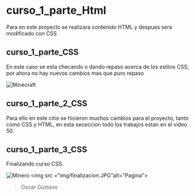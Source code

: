 # curso_1_parte_Html
Para en este proyecto se realizara contenido HTML y despues sera modificado con CSS

## curso_1_parte_CSS
En este caso se esta checando o dando repaso
acerca de los estilos CSS, por ahora no hay nuevos cambios mas que puro repaso

![Minecraft](https://logos-marcas.com/wp-content/uploads/2020/04/Minecraft-Logotipo-2012-.....jpg)

## curso_1_parte_2_CSS
Para  ello en este citio se hicieron muchos cambios para el proyecto, tanto como CSS y HTML, en esta sececcion
todo los trabajos estan en el video 50.


## curso_1_parte_3_CSS
Finalizando curso CSS.


![Minero](https://1.bp.blogspot.com/-2aQ8HS3ULmg/XozP0y4qsiI/AAAAAAAAAsk/WF_fnXeu9wAOuqF4bdn475XJTDoiKa3gwCLcBGAsYHQ/s1600/maxresdefault%2B%25283%2529.jpg)
<img src ="img/finalizacion.JPG"alt="Pagina">

> Oscar Gustavo
